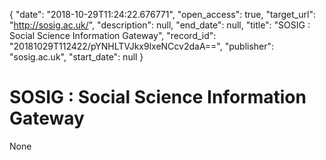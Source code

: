 {
  "date": "2018-10-29T11:24:22.676771", 
  "open_access": true, 
  "target_url": "http://sosig.ac.uk/", 
  "description": null, 
  "end_date": null, 
  "title": "SOSIG : Social Science Information Gateway", 
  "record_id": "20181029T112422/pYNHLTVJkx9lxeNCcv2daA==", 
  "publisher": "sosig.ac.uk", 
  "start_date": null
}

# SOSIG : Social Science Information Gateway

None